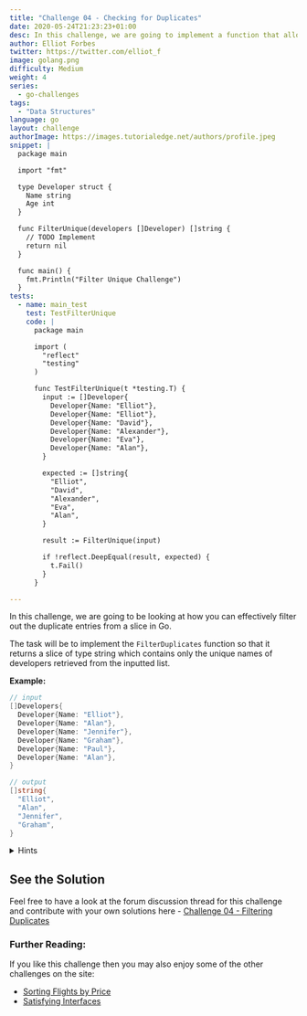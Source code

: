 ```yaml
---
title: "Challenge 04 - Checking for Duplicates"
date: 2020-05-24T21:23:23+01:00
desc: In this challenge, we are going to implement a function that allows us to check and see if there are duplicates within a list in Go
author: Elliot Forbes
twitter: https://twitter.com/elliot_f
image: golang.png
difficulty: Medium
weight: 4
series:
  - go-challenges
tags:
  - "Data Structures"
language: go
layout: challenge
authorImage: https://images.tutorialedge.net/authors/profile.jpeg
snippet: |
  package main

  import "fmt"

  type Developer struct {
    Name string
    Age int
  }

  func FilterUnique(developers []Developer) []string {
    // TODO Implement
    return nil
  }

  func main() {
    fmt.Println("Filter Unique Challenge")
  }
tests: 
  - name: main_test
    test: TestFilterUnique
    code: |
      package main

      import (
        "reflect"
        "testing"
      )

      func TestFilterUnique(t *testing.T) {
        input := []Developer{
          Developer{Name: "Elliot"},
          Developer{Name: "Elliot"},
          Developer{Name: "David"},
          Developer{Name: "Alexander"},
          Developer{Name: "Eva"},
          Developer{Name: "Alan"},
        }

        expected := []string{
          "Elliot",
          "David",
          "Alexander",
          "Eva",
          "Alan",
        }

        result := FilterUnique(input)

        if !reflect.DeepEqual(result, expected) {
          t.Fail()
        }
      }

---
```


In this challenge, we are going to be looking at how you can effectively filter out the duplicate entries from a slice in Go.

The task will be to implement the `FilterDuplicates` function so that it returns a slice of type string which contains only the unique names of developers retrieved from the inputted list.

**Example:**

```go
// input
[]Developers{
  Developer{Name: "Elliot"},
  Developer{Name: "Alan"},
  Developer{Name: "Jennifer"},
  Developer{Name: "Graham"},
  Developer{Name: "Paul"},
  Developer{Name: "Alan"},
}

// output
[]string{
  "Elliot",
  "Alan",
  "Jennifer",
  "Graham",
}

```

<details><summary>Hints</summary>

You may wish to use a `map` in your function in order to check if elements have already been seen by our function.

</details>


## See the Solution

Feel free to have a look at the forum discussion thread for this challenge and contribute with your own solutions here - [Challenge 04 - Filtering Duplicates](https://discuss.tutorialedge.net/t/challenge-04-filtering-duplicates/21) 


### Further Reading:

If you like this challenge then you may also enjoy some of the other challenges on the site:

* [Sorting Flights by Price](/challenges/go/sort-by-price/)
* [Satisfying Interfaces](/challenges/go/interfaces/)